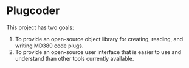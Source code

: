 # Plugcoder

This project has two goals:

1. To provide an open-source object library for creating, reading, and writing MD380 code plugs.
2. To provide an open-source user interface that is easier to use and understand than other tools currently available.

